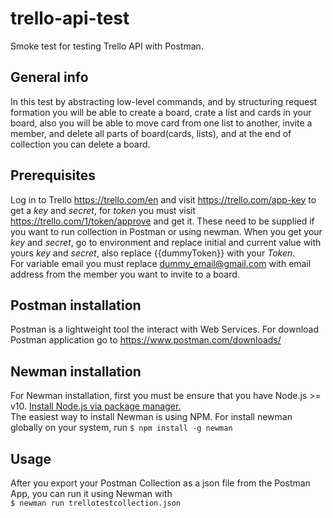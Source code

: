 # trello-api-test
Smoke test for testing Trello API with Postman.
## General info
In this test by abstracting low-level commands, and by structuring request formation you will be able to create a board, crate a list and cards in your board, also you will be able to move card from one list to another, invite a member, and delete all parts of board(cards, lists), and at the end of collection you can delete a board. 
## Prerequisites
Log in to Trello https://trello.com/en and visit https://trello.com/app-key to get a <em>key</em> and <em>secret</em>, for <em>token</em> you must visit https://trello.com/1/token/approve and get it. These need to be supplied if you want to run collection in Postman or using newman.
When you get your <em>key</em> and <em>secret</em>, go to environment and replace initial and current value with yours <em>key</em> and <em>secret</em>, also replace {{dummyToken}} with your <em>Token</em>.<br />
For variable email you must replace dummy_email@gmail.com with email address from the member you want to invite to a board. 
## Postman installation
Postman is a lightweight tool the interact with Web Services. For download Postman application go to https://www.postman.com/downloads/ 
## Newman installation
For Newman installation, first you must be ensure that you have Node.js >= v10. <a href ="https://nodejs.org/en/download/package-manager/">Install Node.js via package manager.</a> <br />
The easiest way to install Newman is using NPM.
For install newman globally on your system, run `$ npm install -g newman`
## Usage 
 After you export your Postman Collection as a json file from the Postman App, you can run it using Newman with <br />
 `$ newman run trellotestcollection.json`


